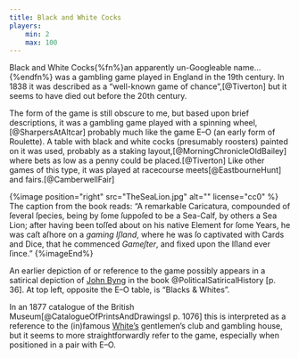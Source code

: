 ```yaml
---
title: Black and White Cocks
players:
    min: 2
    max: 100
---
```


Black and White Cocks{%fn%}an apparently un-Googleable name…{%endfn%} was a
gambling game played in England in the 19th century. In 1838 it was described as
a “well-known game of chance”,[@Tiverton] but it seems to have died out before
the 20th century.

The form of the game is still obscure to me, but based upon brief descriptions,
it was a gambling game played with a spinning wheel,[@SharpersAtAltcar] probably
much like the game E–O (an early form of Roulette). A table with black and white
cocks (presumably roosters) painted on it was used, probably as a staking
layout,[@MorningChronicleOldBailey] where bets as low as a penny could be
placed.[@Tiverton] Like other games of this type, it was played at racecourse
meets[@EastbourneHunt] and fairs.[@CamberwellFair]

{%image
    position="right"
    src="TheSeaLion.jpg"
    alt=""
    license="cc0"
%}
The caption from the book reads: “A remarkable Caricatura, compounded of ſeveral ſpecies, being by ſome ſuppoſed to be a Sea-Calf, by others a Sea Lion; after having been toſſed about on his native Element for ſome Years, he was caſt aſhore on a *gaming Iſland*, where he was ſo captivated with Cards and Dice, that he commenced *Gameſter*, and fixed upon the Iſland ever ſince.”
{%imageEnd%}

An earlier depiction of or reference to the game possibly appears in a satirical
depiction of [John Byng](https://en.wikipedia.org/wiki/John_Byng) in the book
@PoliticalSatiricalHistory [p. 36]. At top left, opposite the E–O table, is
“Blacks & Whites”.

In an 1877 catalogue of the British Museum[@CatalogueOfPrintsAndDrawingsI p.
1076] this is interpreted as a reference to the (in)famous
[White’s](https://en.wikipedia.org/wiki/White%27s) gentlemen’s club and gambling
house, but it seems to more straightforwardly refer to the game, especially when
positioned in a pair with E–O.
